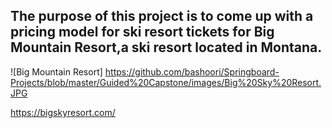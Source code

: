 
## The purpose of this project is to come up with a pricing model for ski resort tickets for  Big Mountain Resort,a ski resort located in Montana.

![Big Mountain Resort] https://github.com/bashoori/Springboard-Projects/blob/master/Guided%20Capstone/images/Big%20Sky%20Resort.JPG

https://bigskyresort.com/
